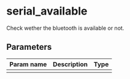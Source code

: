 serial_available
==========

Check wether the bluetooth is available or not.

Parameters
----------

| Param name | Description | Type     |
 ------------|-------------|----------
||||